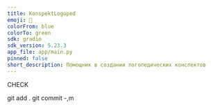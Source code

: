 ```yaml
---
title: KonspektLogoped
emoji: 🚀
colorFrom: blue
colorTo: green
sdk: gradio
sdk_version: 5.23.3
app_file: app/main.py
pinned: false
short_description: Помощник в создании логопедических конспектов
---
```



CHECK

git add .
git commit -,m